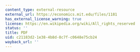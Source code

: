 ```yaml
---
content_type: external-resource
external_url: https://economics.mit.edu/files/1181
has_external_license_warning: true
license: https://en.wikipedia.org/wiki/All_rights_reserved
status: ''
title: PDF
uid: c21183d2-1e38-4b8d-8c7f-c0648e75cb24
wayback_url: ''
---
```

